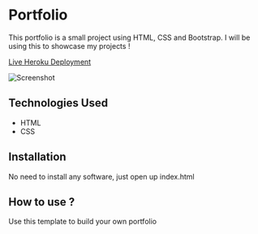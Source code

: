 # Portfolio

This portfolio is a small project using HTML, CSS and Bootstrap. I will be using this to showcase my projects !

[Live Heroku Deployment](https://portfolio-kyerstin.herokuapp.com/)

![Screenshot](![Portfolio](https://user-images.githubusercontent.com/80643320/141819388-002f903f-ac1f-4eb7-a158-bbfdc943a5c7.png))

## Technologies Used

* HTML
* CSS

## Installation

No need to install any software, just open up index.html

## How to use ?

Use this template to build your own portfolio
